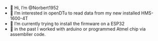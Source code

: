 - 👋 Hi, I’m @Norbert1952
- 👀 I’m interested in openDTu to read data from my new installed HMS-1600-4T 
- 🌱 I’m currently trying to install the firmware on a ESP32
- 💞️ in the past I worked with arduino or programmed Atmel chip via assembller code.

<!---
Norbert1952/Norbert1952 is a ✨ special ✨ repository because its `README.md` (this file) appears on your GitHub profile.
You can click the Preview link to take a look at your changes.
--->
